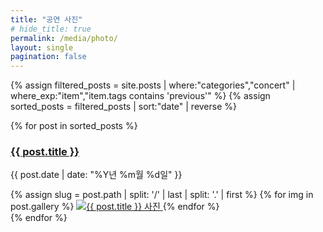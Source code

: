 ```yaml
---
title: "공연 사진"
# hide_title: true
permalink: /media/photo/
layout: single
pagination: false
---
```


{% assign filtered_posts = site.posts | where:"categories","concert" | where_exp:"item","item.tags contains 'previous'" %}
{% assign sorted_posts = filtered_posts | sort:"date" | reverse %}

<section class="previous-performances-gallery">

  {% for post in sorted_posts %}
    <div class="performance-block">
      <h3 class="performance-title">
        <a href="{{ post.url }}">{{ post.title }}</a>
      </h3>
      <p class="performance-date">{{ post.date | date: "%Y년 %m월 %d일" }}</p>
      <div class="youtube-grid">
        {% assign slug = post.path | split: '/' | last | split: '.' | first %}
        {% for img in post.gallery %}
          <a href="{{ img.url }}" class="image-popup" data-mfp-gallery="{{ slug }}">
            <img src="{{ img.url }}" alt="{{ post.title }} 사진" class="gallery-image">
          </a>
        {% endfor %}
      </div>
    </div>
  {% endfor %}
</section>

